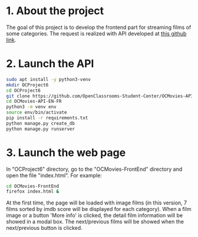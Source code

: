 # 1. About the project
The goal of this project is to develop the frontend part for streaming films of some categories.
The request is realized with API developed at [this github link](https://github.com/OpenClassrooms-Student-Center/OCMovies-API-EN-FR.git). 
# 2. Launch the API
```bash
sudo apt install -y python3-venv
mkdir OCProject6
cd OCProject6
git clone https://github.com/OpenClassrooms-Student-Center/OCMovies-API-EN-FR.git
cd OCMovies-API-EN-FR
python3 -m venv env
source env/bin/activate
pip install -r requirements.txt
python manage.py create_db
python manage.py runserver
```
# 3. Launch the web page 
In "OCProject6" directory, go to the "OCMovies-FrontEnd" directory and open the file "index.html". For example:
```bash
cd OCMovies-FrontEnd
firefox index.html &
```
At the first time, the page will be loaded with image films (in this version, 7 films sorted by imdb score will be displayed for each category). When a film image or a button 'More info' is clicked, the detail film information will be showed in a modal box. The next/previous films will be showed when the next/previous button is clicked.
